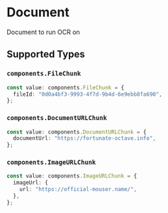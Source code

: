 # Document

Document to run OCR on


## Supported Types

### `components.FileChunk`

```typescript
const value: components.FileChunk = {
  fileId: "0d0a4bf3-9993-4f7d-9b4d-6e9ebb8fa690",
};
```

### `components.DocumentURLChunk`

```typescript
const value: components.DocumentURLChunk = {
  documentUrl: "https://fortunate-octave.info",
};
```

### `components.ImageURLChunk`

```typescript
const value: components.ImageURLChunk = {
  imageUrl: {
    url: "https://official-mouser.name/",
  },
};
```

